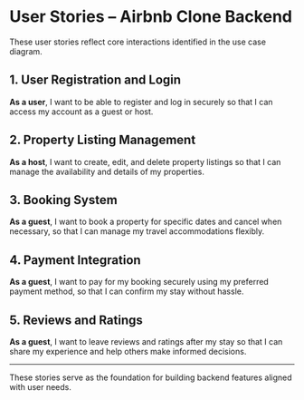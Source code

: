 # User Stories – Airbnb Clone Backend

These user stories reflect core interactions identified in the use case diagram.

## 1. User Registration and Login
**As a user**, I want to be able to register and log in securely so that I can access my account as a guest or host.

## 2. Property Listing Management
**As a host**, I want to create, edit, and delete property listings so that I can manage the availability and details of my properties.

## 3. Booking System
**As a guest**, I want to book a property for specific dates and cancel when necessary, so that I can manage my travel accommodations flexibly.

## 4. Payment Integration
**As a guest**, I want to pay for my booking securely using my preferred payment method, so that I can confirm my stay without hassle.

## 5. Reviews and Ratings
**As a guest**, I want to leave reviews and ratings after my stay so that I can share my experience and help others make informed decisions.

---

These stories serve as the foundation for building backend features aligned with user needs.
